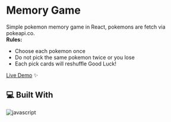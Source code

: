 # Memory Game
Simple pokemon memory game in React, pokemons are fetch via pokeapi.co.<br>
**Rules:**
- Choose each pokemon once
- Do not pick the same pokemon twice or you lose
- Each pick cards will reshuffle
Good Luck!

[Live Demo](https://memory-card-mauve.vercel.app/) ✨

## 💻 Built With
![javascript](https://skillicons.dev/icons?i=js,react&perline=10)
